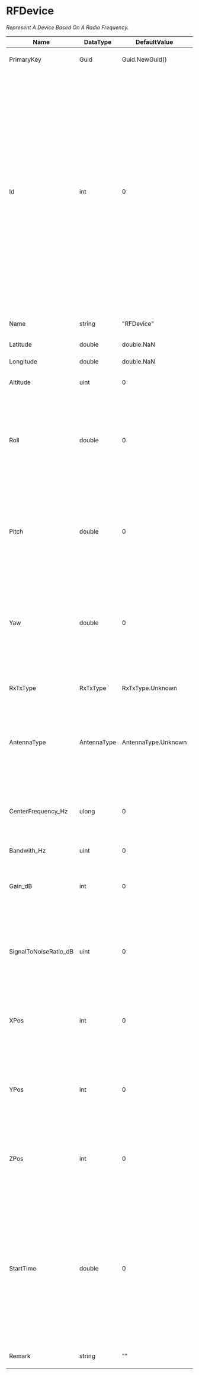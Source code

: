 ﻿
# RFDevice

*Represent A Device Based On A Radio Frequency.*

Name|DataType|DefaultValue|Comment
----|--------|------------|-------
PrimaryKey|Guid|Guid.NewGuid()|The Unique PrimarKey For This RF Device.
Id|int|0|Every scenario element (i.e. transmitter, receiver) must be assigned an unique ID. Negative ID’s are reserved for receivers while all other ID’s are transmitters by default. Some applications (i.e. TDoA Emitter Localization) require a reference transmitter. For these applications ID=0 is the reference transmitter. Receivers must be assigned first in the table, followed be transmitters (with ID=0 being the first). After the Static Scenario, update of ID’s requires no specific order. Note that definition of new transmitters/receivers after the Static Scenario is prohibited.
Name|string|"RFDevice"|A Short Describing Display Name For The RF Device.
Latitude|double|double.NaN|The Latitude Of The RF Device (WGS84).
Longitude|double|double.NaN|The Longitude Of The RF Device (WGS84).
Altitude|uint|0|The Elevation Of The RF Device Above The Sea Level (Meter).
Roll|double|0|These parameters set the orientation of transmitter / receiver antennas. The respective antenna type is defined by AntennaType. The RF simulation uses the antenna orientation to compute the resulting signal power at the receivers.
Pitch|double|0|These parameters set the orientation of transmitter / receiver antennas. The respective antenna type is defined by AntennaType. The RF simulation uses the antenna orientation to compute the resulting signal power at the receivers.
Yaw|double|0|These parameters set the orientation of transmitter / receiver antennas. The respective antenna type is defined by AntennaType. The RF simulation uses the antenna orientation to compute the resulting signal power at the receivers.
RxTxType|RxTxType|RxTxType.Unknown|For All Receivers (i.e. ID’s < 0) This Parameter Defines The Radio Being Used.
AntennaType|AntennaType|AntennaType.Unknown|AntennaType Defines The Antenna Type Used For Transmitter And Receiver Respectively. Note: Currently, Only Omnidirectional Antenna Type Is Available / Supported.
CenterFrequency_Hz|ulong|0|For transmitters (i.e. ID’s >= 0) this parameter defines transmitter signal center frequency [Hz]. For receivers (i.e. ID’s < 0) this parameter is currently unused.
Bandwith_Hz|uint|0|
Gain_dB|int|0|For transmitters (i.e. ID’s >= 0) this parameter defines transmitter signal power [dBm]. For receivers (i.e. ID’s < 0) this parameter is currently unused.
SignalToNoiseRatio_dB|uint|0|For receivers (i.e. ID’s < 0) this parameter is imposes Gaussian White Noise to the respective receiver signal. For transmitters (i.e. ID’s >= 0) this parameter is unused.
XPos|int|0|XPos,YPos,ZPos Define The Transmitter / Receiver Positions In A Local Coordinate System With The Transmitter (ID=0) Being The Center Position.
YPos|int|0|XPos,YPos,ZPos Define The Transmitter / Receiver Positions In A Local Coordinate System With The Transmitter (ID=0) Being The Center Position.
ZPos|int|0|XPos,YPos,ZPos Define The Transmitter / Receiver Positions In A Local Coordinate System With The Transmitter (ID=0) Being The Center Position.
StartTime|double|0|This Is The Simulation Time At Which The Parameters (Following The Time Parameter In The Same Line) Are Set. All Transmitters And Receivers Used In The Simulation Must Be Set At Start Of The Simulation, I.E. At Time=0. For Static Scenarios, Where Positions Or Characteristics Settings Never Change Throughout The Simulation, The Time Column Only Contains Zero’s.
Remark|string|""|A Comment Or Remark For The RF Device.
